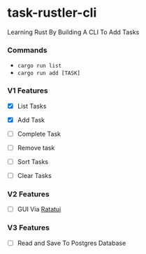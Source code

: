 # task-rustler-cli
Learning Rust By Building A CLI To Add Tasks

### Commands
- `cargo run list`
- `cargo run add [TASK]`


### V1 Features
- [x] List Tasks
- [x] Add Task
- [ ] Complete Task
- [ ] Remove task
- [ ] Sort Tasks
- [ ] Clear Tasks


### V2 Features
- [ ] GUI Via [Ratatui](https://ratatui.rs/)

### V3 Features
- [ ] Read and Save To Postgres Database
